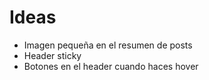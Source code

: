 # Ideas

- Imagen pequeña en el resumen de posts
- Header sticky
- Botones en el header cuando haces hover
